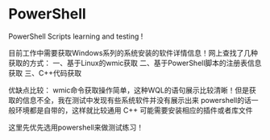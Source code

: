 # PowerShell
PowerShell Scripts learning and testing !

目前工作中需要获取Windows系列的系统安装的软件详情信息！网上查找了几种获取的方式：
一、基于Linux的wmic获取
二、基于PowerShell脚本的注册表信息获取
三、C++代码获取

优缺点比较：
wmic命令获取操作简单，这种WQL的语句展示比较清晰！但是获取的信息不全，我在测试中发现有些系统软件并没有展示出来
powershell的话一般环境都是自带的，这样就比较通用
C++ 可能需要安装相应的插件或者库文件


这里先优先选用powershell来做测试练习！

